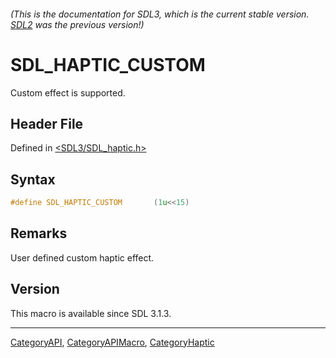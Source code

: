###### (This is the documentation for SDL3, which is the current stable version. [SDL2](https://wiki.libsdl.org/SDL2/) was the previous version!)
# SDL_HAPTIC_CUSTOM

Custom effect is supported.

## Header File

Defined in [<SDL3/SDL_haptic.h>](https://github.com/libsdl-org/SDL/blob/main/include/SDL3/SDL_haptic.h)

## Syntax

```c
#define SDL_HAPTIC_CUSTOM       (1u<<15)
```

## Remarks

User defined custom haptic effect.

## Version

This macro is available since SDL 3.1.3.

----
[CategoryAPI](CategoryAPI), [CategoryAPIMacro](CategoryAPIMacro), [CategoryHaptic](CategoryHaptic)

